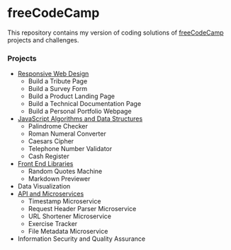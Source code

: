 # freeCodeCamp

This repository contains my version of coding solutions of [freeCodeCamp](https://www.freecodecamp.org) projects and challenges.

### Projects

- [Responsive Web Design](https://github.com/e-tinkers/freecodecamp/tree/master/responsive-web-design)
    - Build a Tribute Page
    - Build a Survey Form
    - Build a Product Landing Page
    - Build a Technical Documentation Page
    - Build a Personal Portfolio Webpage
- [JavaScript Algorithms and Data  Structures](https://github.com/e-tinkers/freecodecamp/tree/master/javascript-algorithms-and-data-structures)
    - Palindrome Checker
    - Roman Numeral Converter
    - Caesars Cipher
    - Telephone Number Validator
    - Cash Register
- [Front End Libraries](https://github.com/e-tinkers/freecodecamp/tree/master/front-end-libraries)
    - Random Quotes Machine
    - Markdown Previewer
- Data Visualization
- [API and Microservices](https://github.com/e-tinkers/freecodecamp/tree/master/api-and-microservices)
    - Timestamp Microservice
    - Request Header Parser Microservice
    - URL Shortener Microservice
    - Exercise Tracker
    - File Metadata Microservice
- Information Security and Quality Assurance
